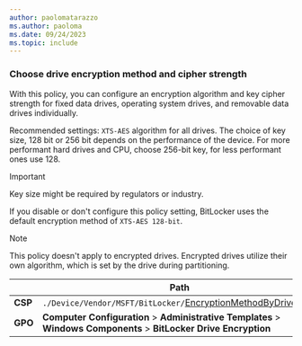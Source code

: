 ```yaml
---
author: paolomatarazzo
ms.author: paoloma
ms.date: 09/24/2023
ms.topic: include
---
```


### Choose drive encryption method and cipher strength

With this policy, you can configure an encryption algorithm and key cipher strength for fixed data drives, operating system drives, and removable data drives individually.

Recommended settings: `XTS-AES` algorithm for all drives. The choice of key size, 128 bit or 256 bit depends on the performance of the device. For more performant hard drives and CPU, choose 256-bit key, for less performant ones use 128.

> [!IMPORTANT]
> Key size might be required by regulators or industry.

If you disable or don't configure this policy setting, BitLocker uses the default encryption method of `XTS-AES 128-bit`.

> [!NOTE]
> This policy doesn't apply to encrypted drives. Encrypted drives utilize their own algorithm, which is set by the drive during partitioning.

|  | Path |
|--|--|
| **CSP** | `./Device/Vendor/MSFT/BitLocker/`[EncryptionMethodByDriveType](/windows/client-management/mdm/bitlocker-csp#encryptionmethodbydrivetype)|
| **GPO** | **Computer Configuration** > **Administrative Templates** > **Windows Components** > **BitLocker Drive Encryption** |
